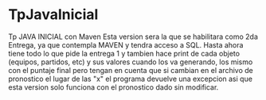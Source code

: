 # TpJavaInicial
Tp JAVA INICIAL con Maven
Esta version sera la que se habilitara como 2da Entrega, ya que contempla MAVEN y tendra acceso a SQL.
Hasta ahora tiene todo lo que pide la entrega 1 y tambien hace print de cada objeto (equipos, partidos, etc) y sus valores cuando los va generando, 
los mismo con el puntaje final pero tengan en cuenta que si cambian en el archivo de pronostico el lugar de las "x" el programa devuelve una excepcion
asi que esta version solo funciona con el pronostico dado sin modificar.
